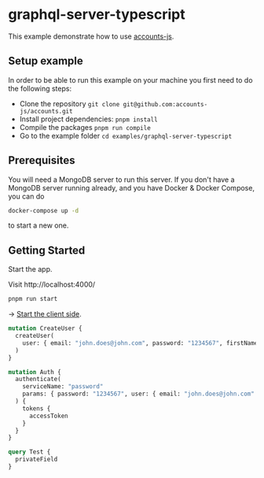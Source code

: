 # graphql-server-typescript

This example demonstrate how to use [accounts-js](https://github.com/accounts-js/accounts).

## Setup example

In order to be able to run this example on your machine you first need to do the following steps:

- Clone the repository `git clone git@github.com:accounts-js/accounts.git`
- Install project dependencies: `pnpm install`
- Compile the packages `pnpm run compile`
- Go to the example folder `cd examples/graphql-server-typescript`

## Prerequisites

You will need a MongoDB server to run this server. If you don't have a MongoDB server running already, and you have Docker & Docker Compose, you can do

```bash
docker-compose up -d
```

to start a new one.

## Getting Started

Start the app.

Visit http://localhost:4000/

```bash
pnpm run start
```

-> [Start the client side](../react-graphql-typescript).

```graphql
mutation CreateUser {
  createUser(
    user: { email: "john.does@john.com", password: "1234567", firstName: "John", lastName: "Doe" }
  )
}

mutation Auth {
  authenticate(
    serviceName: "password"
    params: { password: "1234567", user: { email: "john.does@john.com" } }
  ) {
    tokens {
      accessToken
    }
  }
}

query Test {
  privateField
}
```
